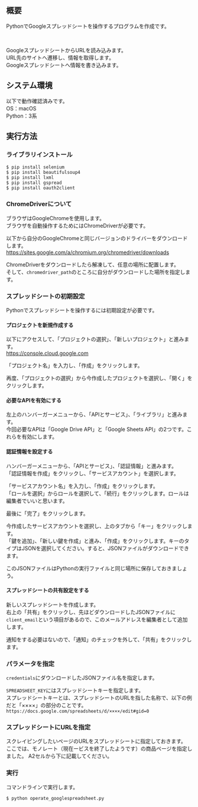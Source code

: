 ## 概要
PythonでGoogleスプレッドシートを操作するプログラムを作成です。

<br>

GoogleスプレッドシートからURLを読み込みます。  
URL先のサイトへ遷移し、情報を取得します。  
Googleスプレッドシートへ情報を書き込みます。



## システム環境
以下で動作確認済みです。  
OS：macOS  
Python：3系



## 実行方法
### ライブラリインストール
```
$ pip install selenium
$ pip install beautifulsoup4
$ pip install lxml
$ pip install gspread
$ pip install oauth2client
```


### ChromeDriverについて
ブラウザはGoogleChromeを使用します。  
ブラウザを自動操作するためにはChromeDriverが必要です。

以下から自分のGoogleChromeと同じバージョンのドライバーをダウンロードします。  
https://sites.google.com/a/chromium.org/chromedriver/downloads

ChromeDriverをダウンロードしたら解凍して、任意の場所に配置します。  
そして、`chromedriver_path`のところに自分がダウンロードした場所を指定します。  


### スプレッドシートの初期設定
Pythonでスプレッドシートを操作するには初期設定が必要です。

#### プロジェクトを新規作成する
以下にアクセスして、「プロジェクトの選択」、「新しいプロジェクト」と進みます。  
https://console.cloud.google.com

「プロジェクト名」を入力し、「作成」をクリックします。

再度、「プロジェクトの選択」から今作成したプロジェクトを選択し、「開く」をクリックします。

#### 必要なAPIを有効にする
左上のハンバーガーメニューから、「APIとサービス」、「ライブラリ」と進みます。  
今回必要なAPIは「Google Drive API」と「Google Sheets API」の2つです。これらを有効にします。

#### 認証情報を設定する
ハンバーガーメニューから、「APIとサービス」、「認証情報」と進みます。  
「認証情報を作成」をクリックし、「サービスアカウント」を選択します。

「サービスアカウント名」を入力し、「作成」をクリックします。  
「ロールを選択」からロールを選択して、「続行」をクリックします。ロールは編集者でいいと思います。

最後に「完了」をクリックします。

今作成したサービスアカウントを選択し、上のタブから「キー」をクリックします。  
「鍵を追加」、「新しい鍵を作成」と進み、「作成」をクリックします。キーのタイプはJSONを選択してください。すると、JSONファイルがダウンロードできます。

このJSONファイルはPythonの実行ファイルと同じ場所に保存しておきましょう。

#### スプレッドシートの共有設定をする
新しいスプレッドシートを作成します。  
右上の「共有」をクリックし、先ほどダウンロードしたJSONファイルに`client_email`という項目があるので、このメールアドレスを編集者として追加します。

通知をする必要はないので、「通知」のチェックを外して、「共有」をクリックします。


### パラメータを指定
`credentials`にダウンロードしたJSONファイル名を指定します。

`SPREADSHEET_KEY`にはスプレッドシートキーを指定します。  
スプレッドシートキーとは、スプレッドシートのURLを指した名称で、以下の例だと「××××」の部分のことです。  
`https://docs.google.com/spreadsheets/d/××××/edit#gid=0`


### スプレッドシートにURLを指定
スクレイピングしたいページのURLをスプレッドシートに指定しておきます。  
ここでは、モノレート（現在ービスを終了したようです）の商品ページを指定しました。
A2セルから下に記載してください。


### 実行
コマンドラインで実行します。  
```
$ python operate_googlespreadsheet.py
```

